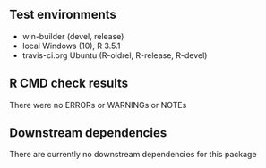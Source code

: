 ## Test environments 
- win-builder (devel, release)
- local Windows (10), R 3.5.1
- travis-ci.org Ubuntu (R-oldrel, R-release, R-devel)

## R CMD check results
There were no ERRORs or WARNINGs or NOTEs

## Downstream dependencies
There are currently no downstream dependencies for this package
